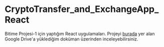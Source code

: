 # CryptoTransfer_and_ExchangeApp_React
Bitime Projesi-1 için yaptığım React uygulamaları. Projeyi <a href="https://drive.google.com/file/d/16-whFdOhb4PXljq4l7MkdHuEh1TWx_J4/view?usp=sharing">burada</a> yer alan Google Drive'a yüklediğim doküman üzerinden inceleyebilirsiniz.
